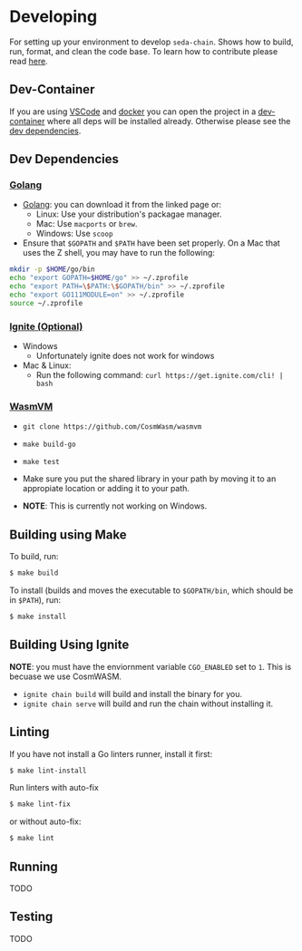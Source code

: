 # Developing

For setting up your environment to develop `seda-chain`. Shows how to build, run,
format, and clean the code base. To learn how to contribute please read
[here](CONTRIBUTING.md).

## Dev-Container

If you are using [VSCode](https://code.visualstudio.com/) and
[docker](https://www.docker.com/) you can open the project in a
[dev-container](https://github.com/Microsoft/vscode-remote-release) where all deps will be installed already.
Otherwise please see the [dev dependencies](#dev-dependencies).

## Dev Dependencies

### [Golang](https://go.dev/)

- [Golang](https://go.dev/dl/): you can download it from the linked page or:
    - Linux: Use your distribution's packagae manager.
    - Mac: Use `macports` or `brew`.
    - Windows: Use `scoop`
- Ensure that `$GOPATH` and `$PATH` have been set properly. On a Mac that uses the Z shell, you may have to run the following:
```zsh
mkdir -p $HOME/go/bin
echo "export GOPATH=$HOME/go" >> ~/.zprofile
echo "export PATH=\$PATH:\$GOPATH/bin" >> ~/.zprofile
echo "export GO111MODULE=on" >> ~/.zprofile
source ~/.zprofile
```
 
### [Ignite (Optional)](https://docs.ignite.com/)

- Windows
  - Unfortunately ignite does not work for windows
- Mac & Linux:
  - Run the following command: `curl https://get.ignite.com/cli! | bash`

### [WasmVM](https://github.com/CosmWasm/wasmvm)

- `git clone https://github.com/CosmWasm/wasmvm`
- `make build-go`
- `make test`
- Make sure you put the shared library in your path by moving it to an appropiate location or adding it to your path.

- **NOTE**: This is currently not working on Windows.

## Building using Make

To build, run:
```bash
$ make build
```

To install (builds and moves the executable to `$GOPATH/bin`, which should be in `$PATH`), run:
```bash
$ make install
```

## Building Using Ignite

**NOTE**: you must have the enviornment variable `CGO_ENABLED` set to `1`. This is becuase we use CosmWASM.

- `ignite chain build` will build and install the binary for you.
- `ignite chain serve` will build and run the chain without installing it.

## Linting

If you have not install a Go linters runner, install it first:
```bash
$ make lint-install
```

Run linters with auto-fix
```bash
$ make lint-fix
```

or without auto-fix:
```bash
$ make lint
```

## Running

TODO

## Testing

TODO